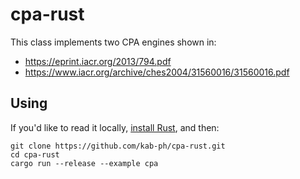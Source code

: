 # cpa-rust

This class implements two CPA engines shown in: 
- https://eprint.iacr.org/2013/794.pdf
- https://www.iacr.org/archive/ches2004/31560016/31560016.pdf

## Using
If you'd like to read it locally, [install Rust](https://www.rust-lang.org/tools/install), and then:

    git clone https://github.com/kab-ph/cpa-rust.git
    cd cpa-rust
    cargo run --release --example cpa




